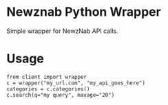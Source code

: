 Newznab Python Wrapper
======================

Simple wrapper for NewzNab API calls.

# Usage

    from client import wrapper
    c = wrapper("my_url.com", "my_api_goes_here")
    categories = c.categories()
    c.search(q="my query", maxage="20")


